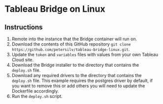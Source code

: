 # Tableau Bridge on Linux

## Instructions

1. Remote into the instance that the Bridge container will run on.
2. Download the contents of this GitHub repository `git clone https://github.com/petersilv/tableau-bridge-linux.git`.
3. Update the `token` and `variables` files with values from your own Tableau Cloud site.
4. Download the Bridge installer to the directory that contains the `deploy.sh` file.
5. Download any required drivers to the directory that contains the `deploy.sh` file. This example requires the postgres driver by default, if you want to remove this or add others you will need to update the Dockerfile accordingly.
6. Run the `deploy.sh` script.
